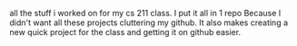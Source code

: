 all the stuff i worked on for my cs 211 class. I put it all in 1 repo
Because I didn't want all these projects cluttering my github. It also makes
creating a new quick project for the class and getting it on github easier.
